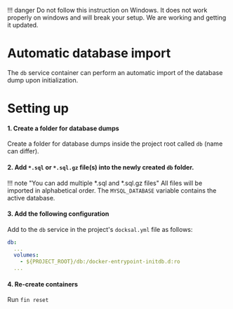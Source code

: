 !!! danger Do not follow this instruction on Windows. 
    It does not work properly on windows and will break your setup. We are working and getting it updated.

# Automatic database import

The `db` service container can perform an automatic import of the database dump upon initialization.

# Setting up

#### 1. Create a folder for database dumps

Create a folder for database dumps inside the project root called `db` (name can differ).

#### 2. Add `*.sql` or `*.sql.gz` file(s) into the newly created `db` folder.

!!! note "You can add multiple *.sql and *.sql.gz files"
    All files will be imported in alphabetical order. The `MYSQL_DATABASE` variable contains the active database.

#### 3. Add the following configuration

Add to the `db` service in the project's `docksal.yml` file as follows:

```yml
db:
  ...
  volumes:
    - ${PROJECT_ROOT}/db:/docker-entrypoint-initdb.d:ro
  ...
```

#### 4. Re-create containers

Run `fin reset`
